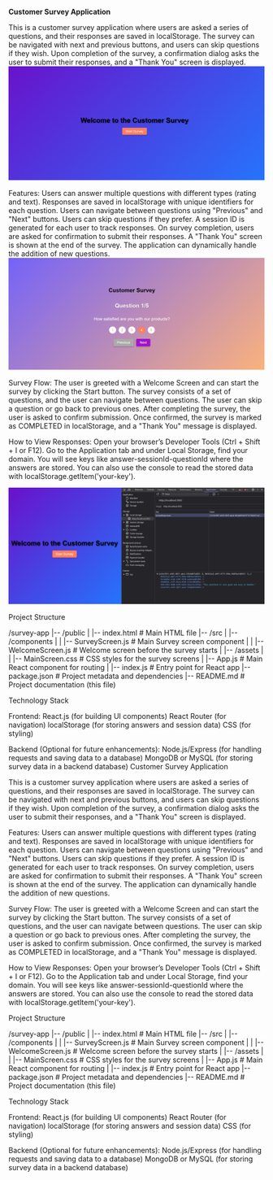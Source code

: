 <b>Customer Survey Application</b>

This is a customer survey application where users are asked a series of questions, and their responses are saved in localStorage. The survey can be navigated with next and previous buttons, and users can skip questions if they wish. Upon completion of the survey, a confirmation dialog asks the user to submit their responses, and a "Thank You" screen is displayed.
![alt text](image.png)

Features:
Users can answer multiple questions with different types (rating and text).
Responses are saved in localStorage with unique identifiers for each question.
Users can navigate between questions using "Previous" and "Next" buttons.
Users can skip questions if they prefer.
A session ID is generated for each user to track responses.
On survey completion, users are asked for confirmation to submit their responses.
A "Thank You" screen is shown at the end of the survey.
The application can dynamically handle the addition of new questions.
![alt text](image-1.png)

Survey Flow:
The user is greeted with a Welcome Screen and can start the survey by clicking the Start button.
The survey consists of a set of questions, and the user can navigate between questions.
The user can skip a question or go back to previous ones.
After completing the survey, the user is asked to confirm submission.
Once confirmed, the survey is marked as COMPLETED in localStorage, and a "Thank You" message is displayed.



How to View Responses:
Open your browser’s Developer Tools (Ctrl + Shift + I or F12).
Go to the Application tab and under Local Storage, find your domain.
You will see keys like answer-sessionId-questionId where the answers are stored.
You can also use the console to read the stored data with localStorage.getItem('your-key').

![alt text](image-3.png)

Project Structure

/survey-app
|-- /public
|   |-- index.html            # Main HTML file
|-- /src
|   |-- /components
|   |   |-- SurveyScreen.js    # Main Survey screen component
|   |   |-- WelcomeScreen.js   # Welcome screen before the survey starts
|   |-- /assets
|   |   |-- MainScreen.css     # CSS styles for the survey screens
|   |-- App.js                # Main React component for routing
|   |-- index.js              # Entry point for React app
|-- package.json              # Project metadata and dependencies
|-- README.md                 # Project documentation (this file)



Technology Stack

Frontend:
React.js (for building UI components)
React Router (for navigation)
localStorage (for storing answers and session data)
CSS (for styling)


Backend (Optional for future enhancements):
Node.js/Express (for handling requests and saving data to a database)
MongoDB or MySQL (for storing survey data in a backend database)
Customer Survey Application

This is a customer survey application where users are asked a series of questions, and their responses are saved in localStorage. The survey can be navigated with next and previous buttons, and users can skip questions if they wish. Upon completion of the survey, a confirmation dialog asks the user to submit their responses, and a "Thank You" screen is displayed.

Features: Users can answer multiple questions with different types (rating and text). Responses are saved in localStorage with unique identifiers for each question. Users can navigate between questions using "Previous" and "Next" buttons. Users can skip questions if they prefer. A session ID is generated for each user to track responses. On survey completion, users are asked for confirmation to submit their responses. A "Thank You" screen is shown at the end of the survey. The application can dynamically handle the addition of new questions.

Survey Flow: The user is greeted with a Welcome Screen and can start the survey by clicking the Start button. The survey consists of a set of questions, and the user can navigate between questions. The user can skip a question or go back to previous ones. After completing the survey, the user is asked to confirm submission. Once confirmed, the survey is marked as COMPLETED in localStorage, and a "Thank You" message is displayed.

How to View Responses: Open your browser’s Developer Tools (Ctrl + Shift + I or F12). Go to the Application tab and under Local Storage, find your domain. You will see keys like answer-sessionId-questionId where the answers are stored. You can also use the console to read the stored data with localStorage.getItem('your-key').

Project Structure

/survey-app |-- /public | |-- index.html # Main HTML file |-- /src | |-- /components | | |-- SurveyScreen.js # Main Survey screen component | | |-- WelcomeScreen.js # Welcome screen before the survey starts | |-- /assets | | |-- MainScreen.css # CSS styles for the survey screens | |-- App.js # Main React component for routing | |-- index.js # Entry point for React app |-- package.json # Project metadata and dependencies |-- README.md # Project documentation (this file)

Technology Stack

Frontend: React.js (for building UI components) React Router (for navigation) localStorage (for storing answers and session data) CSS (for styling)

Backend (Optional for future enhancements): Node.js/Express (for handling requests and saving data to a database) MongoDB or MySQL (for storing survey data in a backend database)
